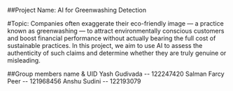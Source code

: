 ##Project Name: AI for Greenwashing Detection

#Topic:
Companies often exaggerate their eco-friendly image — a practice known as greenwashing — to attract environmentally conscious customers and boost financial performance without actually bearing the full cost of sustainable practices. In this project, we aim to use AI to assess the authenticity of such claims and determine whether they are truly genuine or misleading.
 

##Group members name & UID
Yash Gudivada -- 122247420
Salman Farcy Peer -- 121968456
Anshu Sudini -- 122193079
